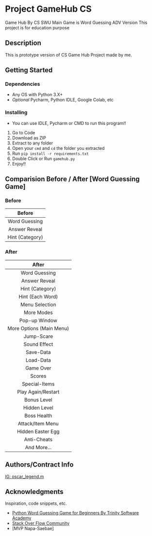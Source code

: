 # Project GameHub CS
Game Hub By CS SWU
Main Game is Word Guessing ADV Version
This project is for education purpose

## Description

This is prototype version of CS Game Hub Project made by me.

## Getting Started

### Dependencies

* Any OS with Python 3.X+
* *Optional* Pycharm, Python IDLE, Google Colab, etc

### Installing

* You can use IDLE, Pycharm or CMD to run this program!!
1. Go to Code
2. Download as ZIP
3. Extract to any folder
4. Open your `cmd` and `cd` the folder you extracted
5. Run `pip install -r requirements.txt`
6. Double Click or Run `gamehub.py`
7. Enjoy!!

## Comparision Before / After [Word Guessing Game]

### Before
| Before              |
|:-------------------:|
| Word Guessing       |
| Answer Reveal       |
| Hint (Category)     |

### After
| After                     |
|:-------------------------:|
| Word Guessing             |
| Answer Reveal             |
| Hint (Category)           |
| Hint (Each Word)          |
| Menu Selection            |
| More Modes                |
| Pop-up Window             |
| More Options (Main Menu)  |
| Jump-Scare                |
| Sound Effect              |
| Save-Data                 |
| Load-Data                 |
| Game Over                 |
| Scores                    |
| Special-Items             |
| Play Again/Restart        |
| Bonus Level               |
| Hidden Level              |
| Boss Health               |
| Attack/Item Menu          |
| Hidden Easter Egg         |
| Anti-Cheats               |
| And More...               |

## Authors/Contract Info

[IG: oscar_legend.m](https://www.instagram.com/oscar_legend.m)

## Acknowledgments

Inspiration, code snippets, etc.
* [Python Word Guessing Game for Beginners By Trinity Software Academy](https://www.youtube.com/watch?v=oPppxUduFFE)
* [Stack Over Flow Community](https://stackoverflow.com)
* [MVP Napa-Saebae]

